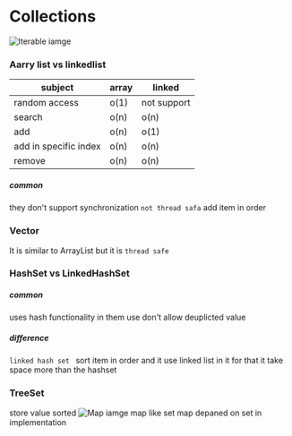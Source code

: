 # Collections
![Iterable iamge](https://static.javatpoint.com/images/java-collection-hierarchy.png)
### Aarry list vs linkedlist
|subject|array|linked|
|---|---|---|
|random access| o(1)|not support|
|search|o(n)|o(n)|
|add|o(n)|o(1)|
|add in specific index|o(n)|o(n)|
|remove|o(n)|o(n)|
##### common
they don't support synchronization `not thread safa`
add item in order 
### Vector 
It is similar to ArrayList but it is `thread safe` 

### HashSet vs LinkedHashSet
##### common
uses hash functionality in them
use don't allow deuplicted value
##### difference
`linked hash set ` sort item in order and it use linked list in it for that it take space more than the hashset

### TreeSet
store value sorted
![Map iamge](https://static.javatpoint.com/images/core/java-map-hierarchy.png)
map like set 
map depaned on set in implementation 
